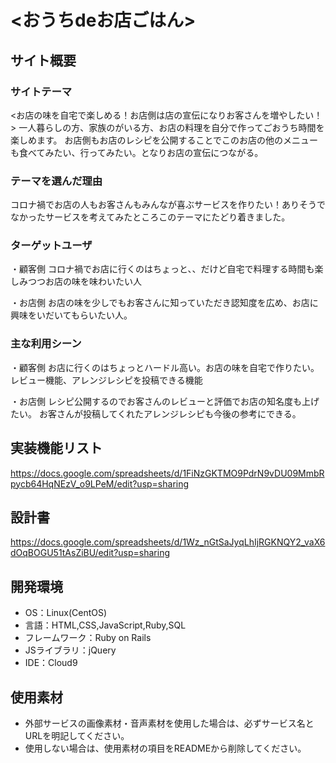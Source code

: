 # <おうちdeお店ごはん>

## サイト概要
### サイトテーマ
<お店の味を自宅で楽しめる！お店側は店の宣伝になりお客さんを増やしたい！>
一人暮らしの方、家族のがいる方、お店の料理を自分で作ってごおうち時間を楽しめます。
お店側もお店のレシピを公開することでこのお店の他のメニューも食べてみたい、行ってみたい。となりお店の宣伝につながる。

### テーマを選んだ理由
コロナ禍でお店の人もお客さんもみんなが喜ぶサービスを作りたい！ありそうでなかったサービスを考えてみたところこのテーマにたどり着きました。

### ターゲットユーザ
・顧客側
コロナ禍でお店に行くのはちょっと、、だけど自宅で料理する時間も楽しみつつお店の味を味わいたい人

・お店側
お店の味を少しでもお客さんに知っていただき認知度を広め、お店に興味をいだいてもらいたい人。

### 主な利用シーン
・顧客側
お店に行くのはちょっとハードル高い。お店の味を自宅で作りたい。
レビュー機能、アレンジレシピを投稿できる機能

・お店側
レシピ公開するのでお客さんのレビューと評価でお店の知名度も上げたい。
お客さんが投稿してくれたアレンジレシピも今後の参考にできる。

## 実装機能リスト
https://docs.google.com/spreadsheets/d/1FiNzGKTMO9PdrN9vDU09MmbRpycb64HqNEzV_o9LPeM/edit?usp=sharing

## 設計書
https://docs.google.com/spreadsheets/d/1Wz_nGtSaJyqLhIjRGKNQY2_vaX6dOqBOGU51tAsZiBU/edit?usp=sharing

## 開発環境
- OS：Linux(CentOS)
- 言語：HTML,CSS,JavaScript,Ruby,SQL
- フレームワーク：Ruby on Rails
- JSライブラリ：jQuery
- IDE：Cloud9

## 使用素材
- 外部サービスの画像素材・音声素材を使用した場合は、必ずサービス名とURLを明記してください。
- 使用しない場合は、使用素材の項目をREADMEから削除してください。